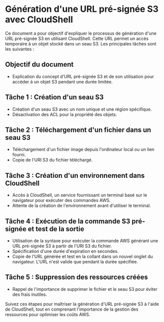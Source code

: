 # Génération d'une URL pré-signée S3 avec CloudShell

Ce document a pour objectif d'expliquer le processus de génération d'une URL pré-signée S3 en utilisant CloudShell. Cette URL permet un accès temporaire à un objet stocké dans un seau S3. Les principales tâches sont les suivantes :

## Objectif du document
- Explication du concept d'URL pré-signée S3 et de son utilisation pour accéder à un objet S3 pendant une durée limitée.

## Tâche 1 : Création d'un seau S3
- Création d'un seau S3 avec un nom unique et une région spécifique.
- Désactivation des ACL pour la propriété des objets.

## Tâche 2 : Téléchargement d'un fichier dans un seau S3
- Téléchargement d'un fichier image depuis l'ordinateur local ou un lien fourni.
- Copie de l'URI S3 du fichier téléchargé.

## Tâche 3 : Création d'un environnement dans CloudShell
- Accès à CloudShell, un service fournissant un terminal basé sur le navigateur pour exécuter des commandes AWS.
- Attente de la création de l'environnement avant d'utiliser le terminal.

## Tâche 4 : Exécution de la commande S3 pré-signée et test de la sortie
- Utilisation de la syntaxe pour exécuter la commande AWS générant une URL pré-signée S3 à partir de l'URI S3 du fichier.
- Spécification d'une durée d'expiration en secondes.
- Copie de l'URL générée et test en la collant dans un nouvel onglet du navigateur. L'URL n'est valide que pendant la durée spécifiée.

## Tâche 5 : Suppression des ressources créées
- Rappel de l'importance de supprimer le fichier et le seau S3 pour éviter des frais inutiles.

Suivez ces étapes pour maîtriser la génération d'URL pré-signée S3 à l'aide de CloudShell, tout en comprenant l'importance de la gestion des ressources pour optimiser les coûts AWS.

